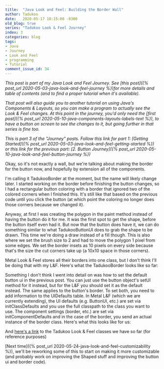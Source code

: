 ```yaml
---
title:  "Java Look and Feel: Building the Border Wall"
author: Tadukoo
date:   2020-05-17 10:15:00 -0300
old_blog: true
series: "Tadukoo Look & Feel Journey"
index: 3
categories: blog
tags: 
- Java
- Journey
- Look and Feel
- programming
- Tutorial
comment_issue_id: 34
---
```

*This post is part of my Java Look and Feel Journey. See [this post]({% post_url 2020-05-03-java-look-and-feel-journey %})for more details and table of contents (and to find a proper tutorial when it's available).*

*That post will also guide you to another tutorial on using Java's Components & Layouts, so you can make a program to actually see the Look & Feel changes. At this point in the journey, you'd only need the
[first post]({% post_url 2020-05-10-java-components-layouts-labels-text %}), to have a button on screen to see the changes to it, but going further in that series is fine too.*

*This is part 3 of the "Journey" posts. Follow this link for part 1: [Getting Started]({% post_url 2020-05-03-java-look-and-feel-getting-started %}) or this link for the previous part: 
[2. Button Journey]({% post_url 2020-05-10-java-look-and-feel-button-journey %})*

Okay, so it's not exactly a wall, but we're talking about making the border for the button now, and hopefully by extension all of the components.

I'm calling it TadukooBorder at the moment, but the name will likely change later. I started working on the border before finishing the button changes, so I had a rectangular button coloring with a border that ignored two 
of the colored corners when I finished this. It's still like that based on the previous code until you click the button (at which point the coloring no longer does those corners because we changed it).

Anyway, at first I was creating the polygon in the paint method instead of having the button do it for me. It was the first spot to get the shape, before the button itself even had it. But now that the button does have it, 
we can do something similar to what TadukooButtonUI does to grab the shape to be drawn. This time we're doing a draw instead of a fill though. This is also where we set the brush size to 2 and had to move the polygon 1 pixel 
from some edges. We set the border insets as 10 pixels on every side because that's the size the cut corners take up (a 10x10 space in those corners).

Metal Look & Feel stores all their borders into one class, but I don't think I'll be doing that with my L&F. Here's what the TadukooBorder looks like so far:

<script src="https://gist.github.com/Tadukoo/babd8186faf03541dbcca4bf1dca9e7b.js"></script>

Something I don't think I went into detail on was how to set the default button ui in the previous post. You can just use the button object's setUI method for it instead, but for the L&F you should set it as the default 
instead. The same applies to the button's border. To set both, you need to add information to the UIDefaults table. In Metal L&F (which we are currently extending), the UI defaults (e.g. ButtonUI, etc.) are set via 
initClassDefaults and you use the full classpath to the class you want to use. The component settings (border, etc.) are set via initComponentDefaults and in the case of the border, you send an actual instance of the border 
class. Here's what this looks like for us:

<script src="https://gist.github.com/Tadukoo/3a947364be5e56c5b7c13ba55d5af392.js"></script>

And [here's a link](https://gist.github.com/Tadukoo/07276fc7f2b6e01bcd349663388abec6) to the Tadukoo Look & Feel classes we have so far (for reference purposes)

[Next time]({% post_url 2020-05-24-java-look-and-feel-customizability %}), we'll be reworking some of this to start on making it more customizable (and probably work on improving the Shaped stuff and improving the 
button ui and border code).
